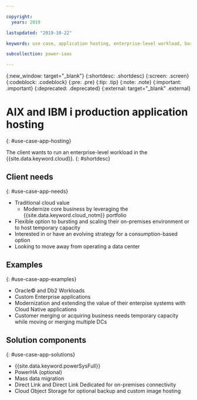 ```yaml
---

copyright:
  years: 2019

lastupdated: "2019-10-22"

keywords: use case, application hosting, enterprise-level workload, bursting, scaling, Db2 workloads

subcollection: power-iaas

---
```


{:new_window: target="_blank"}
{:shortdesc: .shortdesc}
{:screen: .screen}
{:codeblock: .codeblock}
{:pre: .pre}
{:tip: .tip}
{:note: .note}
{:important: .important}
{:deprecated: .deprecated}
{:external: target="_blank" .external}

# AIX and IBM i production application hosting
{: #use-case-app-hosting}

The client wants to run an enterprise-level workload in the {{site.data.keyword.cloud}}.
{: #shortdesc}

## Client needs
{: #use-case-app-needs}

* Traditional cloud value
    * Modernize core business by leveraging the {{site.data.keyword.cloud_notm}} portfolio
* Flexible option to bursting and scaling their on-premises environment or to host temporary capacity
* Interested in or have an evolving strategy for a consumption-based option
* Looking to move away from operating a data center

## Examples
{: #use-case-app-examples}

* Oracle&copy; and Db2 Workloads
* Custom Enterprise applications
* Modernization and extending  the value of their enterpise systems with Cloud Native applications
* Customer merging or acquiring business needs temporary capacity while moving or merging multiple DCs

## Solution components
{: #use-case-app-solutions}

* {{site.data.keyword.powerSysFull}}
* PowerHA (optional)
* Mass data migration
* Direct Link and Direct Link Dedicated for on-premises connectivity
* Cloud Object Storage for optional backup and custom image hosting

